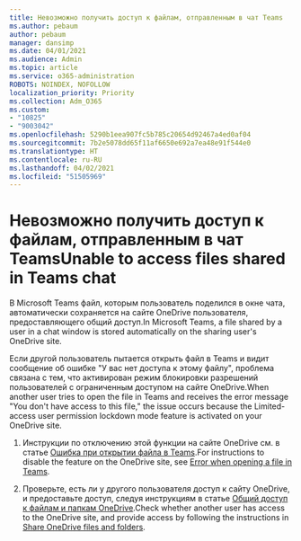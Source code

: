 ```yaml
---
title: Невозможно получить доступ к файлам, отправленным в чат Teams
ms.author: pebaum
author: pebaum
manager: dansimp
ms.date: 04/01/2021
ms.audience: Admin
ms.topic: article
ms.service: o365-administration
ROBOTS: NOINDEX, NOFOLLOW
localization_priority: Priority
ms.collection: Adm_O365
ms.custom:
- "10825"
- "9003042"
ms.openlocfilehash: 5290b1eea907fc5b785c20654d92467a4ed0af04
ms.sourcegitcommit: 7b2e5078dd65f11af6650e692a7ea48e91f544e0
ms.translationtype: HT
ms.contentlocale: ru-RU
ms.lasthandoff: 04/02/2021
ms.locfileid: "51505969"
---
```

# <a name="unable-to-access-files-shared-in-teams-chat"></a><span data-ttu-id="33e16-102">Невозможно получить доступ к файлам, отправленным в чат Teams</span><span class="sxs-lookup"><span data-stu-id="33e16-102">Unable to access files shared in Teams chat</span></span>

<span data-ttu-id="33e16-103">В Microsoft Teams файл, которым пользователь поделился в окне чата, автоматически сохраняется на сайте OneDrive пользователя, предоставляющего общий доступ.</span><span class="sxs-lookup"><span data-stu-id="33e16-103">In Microsoft Teams, a file shared by a user in a chat window is stored automatically on the sharing user's OneDrive site.</span></span>

<span data-ttu-id="33e16-104">Если другой пользователь пытается открыть файл в Teams и видит сообщение об ошибке "У вас нет доступа к этому файлу", проблема связана с тем, что активирован режим блокировки разрешений пользователей с ограниченным доступом на сайте OneDrive.</span><span class="sxs-lookup"><span data-stu-id="33e16-104">When another user tries to open the file in Teams and receives the error message "You don't have access to this file," the issue occurs because the Limited-access user permission lockdown mode feature is activated on your OneDrive site.</span></span>

1. <span data-ttu-id="33e16-105">Инструкции по отключению этой функции на сайте OneDrive см. в статье [Ошибка при открытии файла в Teams](https://go.microsoft.com/fwlink/?linkid=2155733).</span><span class="sxs-lookup"><span data-stu-id="33e16-105">For instructions to disable the feature on the OneDrive site, see [Error when opening a file in Teams](https://go.microsoft.com/fwlink/?linkid=2155733).</span></span>

1. <span data-ttu-id="33e16-106">Проверьте, есть ли у другого пользователя доступ к сайту OneDrive, и предоставьте доступ, следуя инструкциям в статье [Общий доступ к файлам и папкам OneDrive](https://go.microsoft.com/fwlink/?linkid=2156017).</span><span class="sxs-lookup"><span data-stu-id="33e16-106">Check whether another user has access to the OneDrive site, and provide access by following the instructions in [Share OneDrive files and folders](https://go.microsoft.com/fwlink/?linkid=2156017).</span></span>